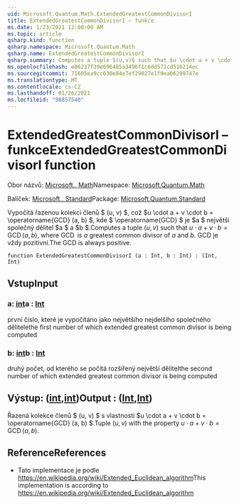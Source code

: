 ```yaml
---
uid: Microsoft.Quantum.Math.ExtendedGreatestCommonDivisorI
title: ExtendedGreatestCommonDivisorI – funkce
ms.date: 1/23/2021 12:00:00 AM
ms.topic: article
qsharp.kind: function
qsharp.namespace: Microsoft.Quantum.Math
qsharp.name: ExtendedGreatestCommonDivisorI
qsharp.summary: Computes a tuple $(u,v)$ such that $u \cdot a + v \cdot b = \operatorname{GCD}(a, b)$, where $\operatorname{GCD}$ is $a$ greatest common divisor of $a$ and $b$. The GCD is always positive.
ms.openlocfilehash: e86237f39e696485a3496f1c6dd571cd516214ec
ms.sourcegitcommit: 71605ea9cc630e84e7ef29027e1f0ea06299747e
ms.translationtype: MT
ms.contentlocale: cs-CZ
ms.lasthandoff: 01/26/2021
ms.locfileid: "98857540"
---
```

# <a name="extendedgreatestcommondivisori-function"></a><span data-ttu-id="ba6ce-102">ExtendedGreatestCommonDivisorI – funkce</span><span class="sxs-lookup"><span data-stu-id="ba6ce-102">ExtendedGreatestCommonDivisorI function</span></span>

<span data-ttu-id="ba6ce-103">Obor názvů: [Microsoft.. Math](xref:Microsoft.Quantum.Math)</span><span class="sxs-lookup"><span data-stu-id="ba6ce-103">Namespace: [Microsoft.Quantum.Math](xref:Microsoft.Quantum.Math)</span></span>

<span data-ttu-id="ba6ce-104">Balíček: [Microsoft.. Standard](https://nuget.org/packages/Microsoft.Quantum.Standard)</span><span class="sxs-lookup"><span data-stu-id="ba6ce-104">Package: [Microsoft.Quantum.Standard](https://nuget.org/packages/Microsoft.Quantum.Standard)</span></span>


<span data-ttu-id="ba6ce-105">Vypočítá řazenou kolekci členů $ (u, v) $, což $u \cdot a + v \cdot b = \operatorname{GCD} (a, b) $, kde $ \operatorname{GCD} $ je $a $ největší společný dělitel $a $ a $b $.</span><span class="sxs-lookup"><span data-stu-id="ba6ce-105">Computes a tuple $(u,v)$ such that $u \cdot a + v \cdot b = \operatorname{GCD}(a, b)$, where $\operatorname{GCD}$ is $a$ greatest common divisor of $a$ and $b$.</span></span> <span data-ttu-id="ba6ce-106">GCD je vždy pozitivní.</span><span class="sxs-lookup"><span data-stu-id="ba6ce-106">The GCD is always positive.</span></span>

```qsharp
function ExtendedGreatestCommonDivisorI (a : Int, b : Int) : (Int, Int)
```


## <a name="input"></a><span data-ttu-id="ba6ce-107">Vstup</span><span class="sxs-lookup"><span data-stu-id="ba6ce-107">Input</span></span>

### <a name="a--int"></a><span data-ttu-id="ba6ce-108">a: [int](xref:microsoft.quantum.lang-ref.int)</span><span class="sxs-lookup"><span data-stu-id="ba6ce-108">a : [Int](xref:microsoft.quantum.lang-ref.int)</span></span>

<span data-ttu-id="ba6ce-109">první číslo, které je vypočítáno jako největšího nejdelšího společného dělitele</span><span class="sxs-lookup"><span data-stu-id="ba6ce-109">the first number of which extended greatest common divisor is being computed</span></span>


### <a name="b--int"></a><span data-ttu-id="ba6ce-110">b: [int](xref:microsoft.quantum.lang-ref.int)</span><span class="sxs-lookup"><span data-stu-id="ba6ce-110">b : [Int](xref:microsoft.quantum.lang-ref.int)</span></span>

<span data-ttu-id="ba6ce-111">druhý počet, od kterého se počítá rozšířený největší dělitel</span><span class="sxs-lookup"><span data-stu-id="ba6ce-111">the second number of which extended greatest common divisor is being computed</span></span>



## <a name="output--intint"></a><span data-ttu-id="ba6ce-112">Výstup: ([int](xref:microsoft.quantum.lang-ref.int),[int](xref:microsoft.quantum.lang-ref.int))</span><span class="sxs-lookup"><span data-stu-id="ba6ce-112">Output : ([Int](xref:microsoft.quantum.lang-ref.int),[Int](xref:microsoft.quantum.lang-ref.int))</span></span>

<span data-ttu-id="ba6ce-113">Řazená kolekce členů $ (u, v) $ s vlastností $u \cdot a + v \cdot b = \operatorname{GCD} (a, b) $.</span><span class="sxs-lookup"><span data-stu-id="ba6ce-113">Tuple $(u,v)$ with the property $u \cdot a + v \cdot b = \operatorname{GCD}(a, b)$.</span></span>

## <a name="references"></a><span data-ttu-id="ba6ce-114">Reference</span><span class="sxs-lookup"><span data-stu-id="ba6ce-114">References</span></span>

- <span data-ttu-id="ba6ce-115">Tato implementace je podle https://en.wikipedia.org/wiki/Extended_Euclidean_algorithm</span><span class="sxs-lookup"><span data-stu-id="ba6ce-115">This implementation is according to https://en.wikipedia.org/wiki/Extended_Euclidean_algorithm</span></span>